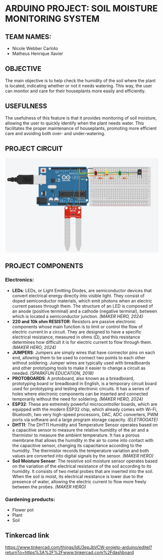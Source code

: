 # ARDUINO PROJECT: SOIL MOISTURE MONITORING SYSTEM

## TEAM NAMES:
- Nicole Webber Carloto
- Matheus Henrique Xavier

## OBJECTIVE
The main objective is to help check the humidity of the soil where the plant is located, indicating whether or not it needs watering. This way, the user can monitor and care for their houseplants more easily and efficiently.

## USEFULNESS
The usefulness of this feature is that it provides monitoring of soil moisture, allowing the user to quickly identify when the plant needs water. This facilitates the proper maintenance of houseplants, promoting more efficient care and avoiding both over- and under-watering.

## PROJECT CIRCUIT

<div align="center">
  
![Circuito Arduino com sensor de umidade do solo](https://github.com/NikkiWeb/SOIL-MOISTURE-MONITORING-SYSTEM/blob/main/Circuit.jpg?raw=true)

</div>

## PROJECT COMPONENTS

### Electronics:
- **LEDs**: LEDs, or Light Emitting Diodes, are semiconductor devices that convert electrical energy directly into visible light. They consist of doped semiconductor materials, which emit photons when an electric current passes through them. The structure of an LED is composed of an anode (positive terminal) and a cathode (negative terminal), between which is located a semiconductor junction. *(MAKER HERO, 2024)*
- **220 and 10k ohm RESISTOR**: Resistors are passive electronic components whose main function is to limit or control the flow of electric current in a circuit. They are designed to have a specific electrical resistance, measured in ohms (Ω), and this resistance determines how difficult it is for electric current to flow through them. *(MAKER HERO, 2024)*
- **JUMPERS**: Jumpers are simply wires that have connector pins on each end, allowing them to be used to connect two points to each other without soldering. Jumper wires are typically used with breadboards and other prototyping tools to make it easier to change a circuit as needed. *(SPARKFUN EDUCATION, 2018)*
- **PROTOBOARDS**: A protoboard, also known as a breadboard, prototyping board or breadboard in English, is a temporary circuit board used for prototyping and testing electronic circuits. It has a series of holes where electronic components can be inserted and connected temporarily without the need for soldering. *(MAKER HERO, 2024)*
- **ESP32**: These are extremely powerful microcontroller boards, which are equipped with the modern ESP32 chip, which already comes with Wi-Fi, Bluetooth, two very high-speed processors, DAC, ADC converters, PWM ports via software and a large program storage capacity. *(ELETROGATE)*
- **DHT11**: The DHT11 Humidity and Temperature Sensor operates based on a capacitive sensor to measure the relative humidity of the air and a thermistor to measure the ambient temperature. It has a porous membrane that allows the humidity in the air to come into contact with the capacitive sensor, changing its capacitance according to the humidity. The thermistor records the temperature variation and both values are converted into digital signals by the sensor. *(MAKER HERO)*
- **Soil Moisture Sensor**: The resistive soil moisture sensor operates based on the variation of the electrical resistance of the soil according to its humidity. It consists of two metal probes that are inserted into the soil. When the soil is moist, its electrical resistance is lower due to the presence of water, allowing the electric current to flow more freely between the probes. *(MAKER HERO)*

### Gardening products:
- Flower pot
- Plant
- Soil

## Tinkercad link
https://www.tinkercad.com/things/ldU3epJbVCW-projeto-arduino/editel?returnTo=https%3A%2F%2Fwww.tinkercad.com%2Fdashboard
